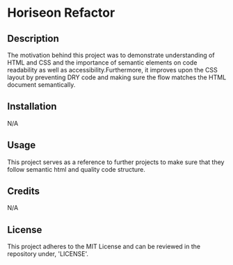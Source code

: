 # Horiseon Refactor

## Description

The motivation behind this project was to demonstrate understanding of HTML and CSS and the importance of semantic elements on code readability as well as accessibility.Furthermore, it improves upon the CSS layout by preventing DRY code and making sure the flow matches the HTML document semantically. 

## Installation
N/A

## Usage

This project serves as a reference to further projects to make sure that they follow semantic html and quality code structure.

## Credits
N/A

## License
This project adheres to the MIT License and can be reviewed in the repository under, 'LICENSE'.